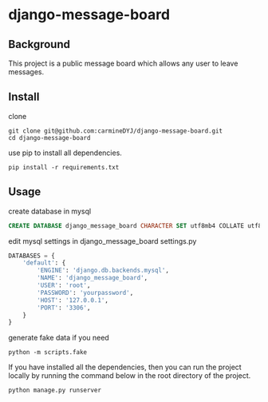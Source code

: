 # django-message-board

## Background

This project is a public message board which allows any user to leave messages.
## Install
clone
```
git clone git@github.com:carmineDYJ/django-message-board.git
cd django-message-board
```
use pip to install all dependencies.
```
pip install -r requirements.txt
```
## Usage
create database in mysql
```sql
CREATE DATABASE django_message_board CHARACTER SET utf8mb4 COLLATE utf8mb4_unicode_ci;
```
edit mysql settings in django_message_board settings.py
```python
DATABASES = {
    'default': {
        'ENGINE': 'django.db.backends.mysql',
        'NAME': 'django_message_board',
        'USER': 'root',
        'PASSWORD': 'yourpassword',
        'HOST': '127.0.0.1',
        'PORT': '3306',
    }
}
```
generate fake data if you need
```
python -m scripts.fake
```
If you have installed all the dependencies, then you can run the project locally by running the command below in the root directory of the project.
```
python manage.py runserver
```